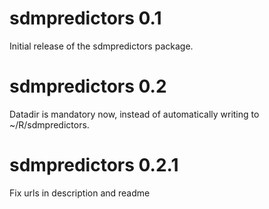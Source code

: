 # sdmpredictors 0.1

Initial release of the sdmpredictors package.

# sdmpredictors 0.2

Datadir is mandatory now, instead of automatically writing to ~/R/sdmpredictors.

# sdmpredictors 0.2.1

Fix urls in description and readme